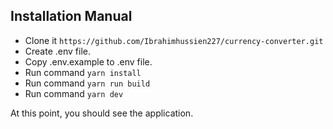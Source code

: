 ## Installation Manual

- Clone it `https://github.com/Ibrahimhussien227/currency-converter.git`
- Create .env file.
- Copy .env.example to .env file.
- Run command `yarn install`
- Run command `yarn run build`
- Run command `yarn dev`

At this point, you should see the application.
